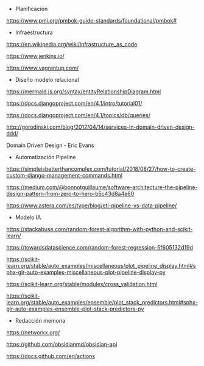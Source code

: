 - Planificación

https://www.pmi.org/pmbok-guide-standards/foundational/pmbok#

- Infraestructura

https://en.wikipedia.org/wiki/Infrastructure_as_code

https://www.jenkins.io/

https://www.vagrantup.com/

- Diseño modelo relacional

https://mermaid.js.org/syntax/entityRelationshipDiagram.html

https://docs.djangoproject.com/en/4.1/intro/tutorial01/

https://docs.djangoproject.com/en/4.1/topics/db/queries/

http://gorodinski.com/blog/2012/04/14/services-in-domain-driven-design-ddd/

Domain Driven Design - Eric Evans

- Automatización Pipeline

https://simpleisbetterthancomplex.com/tutorial/2018/08/27/how-to-create-custom-django-management-commands.html

https://medium.com/@bonnotguillaume/software-architecture-the-pipeline-design-pattern-from-zero-to-hero-b5c43d8a4e60

https://www.astera.com/es/type/blog/etl-pipeline-vs-data-pipeline/

- Modelo IA

https://stackabuse.com/random-forest-algorithm-with-python-and-scikit-learn/

https://towardsdatascience.com/random-forest-regression-5f605132d19d

https://scikit-learn.org/stable/auto_examples/miscellaneous/plot_pipeline_display.html#sphx-glr-auto-examples-miscellaneous-plot-pipeline-display-py

https://scikit-learn.org/stable/modules/cross_validation.html

https://scikit-learn.org/stable/auto_examples/ensemble/plot_stack_predictors.html#sphx-glr-auto-examples-ensemble-plot-stack-predictors-py

* Redacción memoria

https://networkx.org/

https://github.com/obsidianmd/obsidian-api

https://docs.github.com/en/actions

